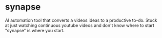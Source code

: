 # synapse
AI automation tool that converts a videos ideas to a productive to-do. Stuck at just watching continuous youtube videos and don't know where to start "synapse" is where you start.
